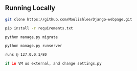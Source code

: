 
## Running Locally

```bash
git clone https://github.com/Moulishlee/Django-webpage.git
```

```bash
pip install -r requirements.txt
```

```bash
python manage.py migrate
```

```bash
python manage.py runserver
```

```bash
runs @ 127.0.0.1/80
```

```bash
if in VM us external, and change settings.py
```
